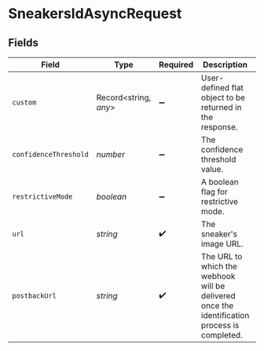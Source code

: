 # SneakersIdAsyncRequest


## Fields

| Field                                                                                                                                             | Type                                                                                                                                              | Required                                                                                                                                          | Description                                                                                                                                       | Example                                                                                                                                           |
| ------------------------------------------------------------------------------------------------------------------------------------------------- | ------------------------------------------------------------------------------------------------------------------------------------------------- | ------------------------------------------------------------------------------------------------------------------------------------------------- | ------------------------------------------------------------------------------------------------------------------------------------------------- | ------------------------------------------------------------------------------------------------------------------------------------------------- |
| `custom`                                                                                                                                          | Record<string, *any*>                                                                                                                             | :heavy_minus_sign:                                                                                                                                | User-defined flat object to be returned in the response.                                                                                          | {"myCustomProp":"Hello!","myCustomValue":10}                                                                                                      |
| `confidenceThreshold`                                                                                                                             | *number*                                                                                                                                          | :heavy_minus_sign:                                                                                                                                | The confidence threshold value.                                                                                                                   | 25                                                                                                                                                |
| `restrictiveMode`                                                                                                                                 | *boolean*                                                                                                                                         | :heavy_minus_sign:                                                                                                                                | A boolean flag for restrictive mode.                                                                                                              | false                                                                                                                                             |
| `url`                                                                                                                                             | *string*                                                                                                                                          | :heavy_check_mark:                                                                                                                                | The sneaker's image URL.                                                                                                                          | https://www.shutterstock.com/shutterstock/photos/647477452/display_1500/stock-photo-urban-teenager-legs-silhouette-wearing-sneakers-647477452.jpg |
| `postbackUrl`                                                                                                                                     | *string*                                                                                                                                          | :heavy_check_mark:                                                                                                                                | The URL to which the webhook will be delivered once the identification process is completed.                                                      | https://my-postback-url.com/product/123456                                                                                                        |
